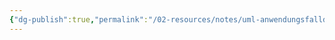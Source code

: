 ```yaml
---
{"dg-publish":true,"permalink":"/02-resources/notes/uml-anwendungsfalldiagramm/","tags":["empty","GFN/prüfungsrelevant/AP2"],"noteIcon":"","updated":"2024-09-26T11:09:32.000+02:00"}
---
```


